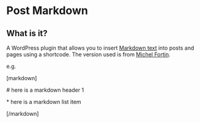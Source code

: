 Post Markdown
================

What is it?
-------------
A WordPress plugin that allows you to insert [Markdown text](http://daringfireball.net/projects/markdown/) into posts and pages using a shortcode. The version
used is from [Michel Fortin](http://michelf.com/projects/php-markdown/).

e.g.

[markdown]

\# here is a markdown header 1

\* here is a markdown list item

[/markdown]
